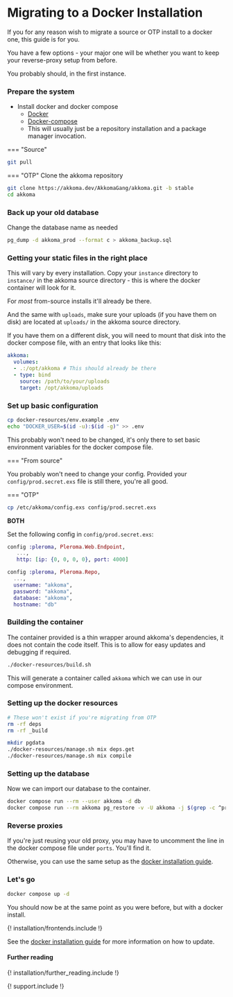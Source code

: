 # Migrating to a Docker Installation

If you for any reason wish to migrate a source or OTP install to a docker one,
this guide is for you. 

You have a few options - your major one will be whether you want to keep your
reverse-proxy setup from before.

You probably should, in the first instance. 

### Prepare the system

* Install docker and docker compose
    * [Docker](https://docs.docker.com/engine/install/)
    * [Docker-compose](https://docs.docker.com/compose/install/)
    * This will usually just be a repository installation and a package manager invocation.

=== "Source"
```bash
git pull
```

=== "OTP"
Clone the akkoma repository

```bash
git clone https://akkoma.dev/AkkomaGang/akkoma.git -b stable
cd akkoma
```

### Back up your old database

Change the database name as needed

```bash
pg_dump -d akkoma_prod --format c > akkoma_backup.sql
```

### Getting your static files in the right place

This will vary by every installation. Copy your `instance` directory to `instance/` in
the akkoma source directory - this is where the docker container will look for it.

For *most* from-source installs it'll already be there.

And the same with `uploads`, make sure your uploads (if you have them on disk) are
located at `uploads/` in the akkoma source directory.

If you have them on a different disk, you will need to mount that disk into the docker compose file,
with an entry that looks like this:

```yaml
akkoma:
  volumes:
  - .:/opt/akkoma # This should already be there
  - type: bind
    source: /path/to/your/uploads
    target: /opt/akkoma/uploads
```

### Set up basic configuration

```bash
cp docker-resources/env.example .env
echo "DOCKER_USER=$(id -u):$(id -g)" >> .env
```

This probably won't need to be changed, it's only there to set basic environment
variables for the docker compose file.

=== "From source"

You probably won't need to change your config. Provided your `config/prod.secret.exs` file
is still there, you're all good.

=== "OTP"
```bash
cp /etc/akkoma/config.exs config/prod.secret.exs
```

**BOTH**

Set the following config in `config/prod.secret.exs`:
```elixir
config :pleroma, Pleroma.Web.Endpoint,
   ...,
   http: [ip: {0, 0, 0, 0}, port: 4000]

config :pleroma, Pleroma.Repo,
  ...,
  username: "akkoma",
  password: "akkoma",
  database: "akkoma",
  hostname: "db"
```

### Building the container

The container provided is a thin wrapper around akkoma's dependencies,
it does not contain the code itself. This is to allow for easy updates
and debugging if required.

```bash
./docker-resources/build.sh
```

This will generate a container called `akkoma` which we can use
in our compose environment.

### Setting up the docker resources

```bash
# These won't exist if you're migrating from OTP
rm -rf deps
rm -rf _build
```

```bash
mkdir pgdata
./docker-resources/manage.sh mix deps.get
./docker-resources/manage.sh mix compile
```

### Setting up the database

Now we can import our database to the container.

```bash
docker compose run --rm --user akkoma -d db 
docker compose run --rm akkoma pg_restore -v -U akkoma -j $(grep -c ^processor /proc/cpuinfo) -d akkoma -h db akkoma_backup.sql
```

### Reverse proxies

If you're just reusing your old proxy, you may have to uncomment the line in
the docker compose file under `ports`. You'll find it.

Otherwise, you can use the same setup as the [docker installation guide](./docker_en.md#reverse-proxies).

### Let's go

```bash
docker compose up -d
```

You should now be at the same point as you were before, but with a docker install.

{! installation/frontends.include !}

See the [docker installation guide](./docker_en.md) for more information on how to
update.

#### Further reading

{! installation/further_reading.include !}

{! support.include !}

